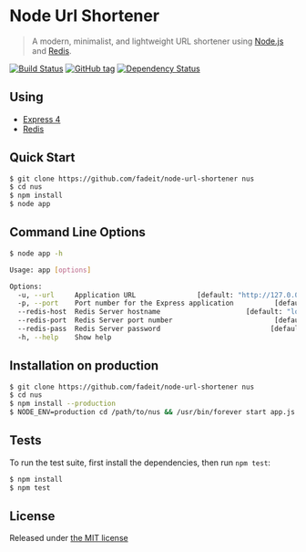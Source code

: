 # Node Url Shortener

> A modern, minimalist, and lightweight URL shortener using [Node.js](http://nodejs.org) and [Redis](http://redis.io).

[![Build Status](https://travis-ci.org/dotzero/node-url-shortener.svg?branch=master)](https://travis-ci.org/dotzero/node-url-shortener)
[![GitHub tag](https://img.shields.io/github/tag/dotzero/node-url-shortener.svg)](https://github.com/dotzero/node-url-shortener)
[![Dependency Status](https://david-dm.org/dotzero/node-url-shortener.svg)](https://david-dm.org/dotzero/node-url-shortener)

## Using

* [Express 4](http://expressjs.com/)
* [Redis](http://redis.io)

## Quick Start

```bash
$ git clone https://github.com/fadeit/node-url-shortener nus
$ cd nus
$ npm install
$ node app
```

## Command Line Options

```bash
$ node app -h

Usage: app [options]

Options:
  -u, --url     Application URL               [default: "http://127.0.0.1:3000"]
  -p, --port    Port number for the Express application          [default: 3000]
  --redis-host  Redis Server hostname                     [default: "localhost"]
  --redis-port  Redis Server port number                         [default: 6379]
  --redis-pass  Redis Server password                           [default: false]
  -h, --help    Show help                                              [boolean]
```

## Installation on production

```bash
$ git clone https://github.com/fadeit/node-url-shortener nus
$ cd nus
$ npm install --production
$ NODE_ENV=production cd /path/to/nus && /usr/bin/forever start app.js --port 8000 --domain https://your.domain
```

## Tests

To run the test suite, first install the dependencies, then run `npm test`:

```bash
$ npm install
$ npm test
```

## License

Released under [the MIT license](LICENSE)
